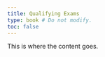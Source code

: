 ```yaml
---
title: Qualifying Exams
type: book # Do not modify.
toc: false
---
```


This is where the content goes. 
